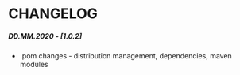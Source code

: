 # CHANGELOG

##### DD.MM.2020 - [1.0.2]
* .pom changes - distribution management, dependencies, maven modules



